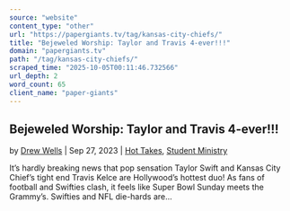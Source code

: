 ```yaml
---
source: "website"
content_type: "other"
url: "https://papergiants.tv/tag/kansas-city-chiefs/"
title: "Bejeweled Worship: Taylor and Travis 4-ever!!!"
domain: "papergiants.tv"
path: "/tag/kansas-city-chiefs/"
scraped_time: "2025-10-05T00:11:46.732566"
url_depth: 2
word_count: 65
client_name: "paper-giants"
---
```


## Bejeweled Worship: Taylor and Travis 4-ever!!!

by [Drew Wells](https://papergiants.tv/author/drew/ "Posts by Drew Wells") | Sep 27, 2023 | [Hot Takes](https://papergiants.tv/category/studentresources/hot-takes/), [Student Ministry](https://papergiants.tv/category/studentresources/)

It’s hardly breaking news that pop sensation Taylor Swift and Kansas City Chief’s tight end Travis Kelce are Hollywood’s hottest duo! As fans of football and Swifties clash, it feels like Super Bowl Sunday meets the Grammy’s. Swifties and NFL die-hards are...